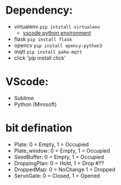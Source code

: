 # Dependency:
- virtualenv `pip intstall virtualenv`
  - [vscode python environment](https://www.youtube.com/watch?v=-nh9rCzPJ20)
- flask `pip install flask`
- opencv `pip install opency-python3`
- mqtt `pip install paho-mqtt`
- click 'pip install click'

# VScode:
- Sublime
- Python (Mirosoft)


# bit defination
- Plate:         0 = Empty,    1 = Occupied  
- Plate_window:  0 = Empty,    1 = Occupied
- SeedBuffer:    0 = Empty,    1 = Occupied
- DroppingPlan:  0 = Hold,     1 = Drop       #??
- DroppedMap:    0 = NoChange  1 = Dropped  
- ServoGate:     0 = Closed,   1 = Opened 